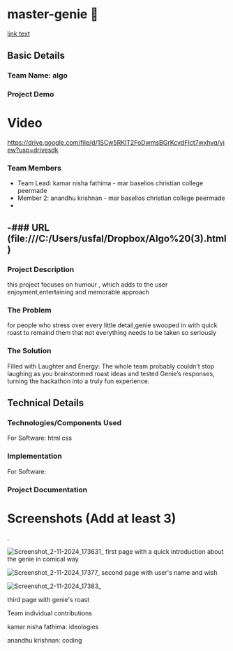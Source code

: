 # master-genie 🎯
[link text](file:///C:/Users/usfal/Dropbox/Algo%20(3).html)

## Basic Details
### Team Name: algo

### Project Demo
# Video
https://drive.google.com/file/d/1SCw5RKlT2FoDwmsBGrKcvdFIct7wxhvq/view?usp=drivesdk

### Team Members
- Team Lead: kamar nisha fathima - mar baselios christian college peermade
- Member 2: anandhu krishnan - mar baselios christian college peermade
-
-### URL
(file:///C:/Users/usfal/Dropbox/Algo%20(3).html)
- 

### Project Description
this project focuses on humour , which adds to the user enjoyment,entertaining and memorable approach

### The Problem 
for people who stress over every little detail,genie swooped in with quick roast to remaind them that not everything needs to be taken so seriously
### The Solution 
Filled with Laughter and Energy: The whole team probably couldn’t stop laughing as you brainstormed roast ideas and tested Genie’s responses, turning the hackathon into a truly fun experience.


## Technical Details
### Technologies/Components Used
For Software:
html
css


### Implementation
For Software:


### Project Documentation

# Screenshots (Add at least 3)

.

![Screenshot_2-11-2024_173631_](https://github.com/user-attachments/assets/858ee686-3bba-4fee-aedc-3108a962d6fb)
first page with a quick introduction about the genie in comical way

![Screenshot_2-11-2024_17377_](https://github.com/user-attachments/assets/fb039608-4b35-4abc-90e4-fc662abc89ee)
second page with user's name and wish

![Screenshot_2-11-2024_17383_](https://github.com/user-attachments/assets/04fc8f5a-86b4-438f-99a6-d7f3b04a4fae)

third page with genie's roast



Team individual contributions

kamar nisha fathima: ideologies



anandhu krishnan: coding




